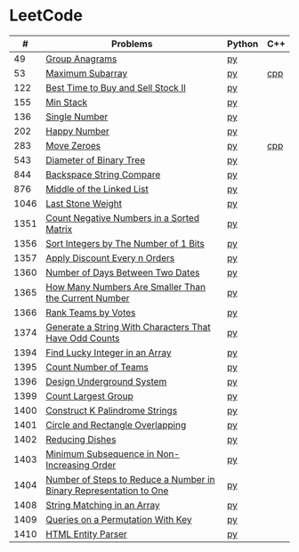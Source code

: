 # LeetCode

| # | Problems | Python | C++ |
| ----- | ----- | ----- | ----- |
| 49 | [Group Anagrams](https://leetcode.com/problems/group-anagrams/) | [py](https://github.com/AQZ0216/LeetCode/blob/master/GroupAnagrams/GroupAnagrams.py) | |
| 53 | [Maximum Subarray](https://leetcode.com/problems/maximum-subarray/) | [py](https://github.com/AQZ0216/LeetCode/blob/master/MaximumSubarray/MaximumSubarray.py) | [cpp](https://github.com/AQZ0216/LeetCode/blob/master/MaximumSubarray/MaximumSubarray.cpp) |
| 122 | [Best Time to Buy and Sell Stock II](https://leetcode.com/problems/best-time-to-buy-and-sell-stock-ii/) | [py](https://github.com/AQZ0216/LeetCode/blob/master/BestTimeToBuyAndSellStockII/BestTimeToBuyAndSellStockII.py) | |
| 155 | [Min Stack](https://leetcode.com/problems/min-stack/) | [py](https://github.com/AQZ0216/LeetCode/blob/master/MinStack/MinStack.py) | |
| 136 | [Single Number](https://leetcode.com/problems/single-number/) | [py](https://github.com/AQZ0216/LeetCode/blob/master/SingleNumber/SingleNumber.py) | |
| 202 | [Happy Number](https://leetcode.com/problems/happy-number/) | [py](https://github.com/AQZ0216/LeetCode/blob/master/HappyNumber/HappyNumber.py) | |
| 283 | [Move Zeroes](https://leetcode.com/problems/move-zeroes/) | [py](https://github.com/AQZ0216/LeetCode/blob/master/MoveZeroes/MoveZeroes.py) | [cpp](https://github.com/AQZ0216/LeetCode/blob/master/MoveZeroes/MoveZeroes.cpp) |
| 543 | [Diameter of Binary Tree](https://leetcode.com/problems/diameter-of-binary-tree/) | [py](https://github.com/AQZ0216/LeetCode/blob/master/DiameterOfBinaryTree/DiameterOfBinaryTree.py) | |
| 844 | [Backspace String Compare](https://leetcode.com/problems/backspace-string-compare/) | [py](https://github.com/AQZ0216/LeetCode/blob/master/BackspaceStringCompare/BackspaceStringCompare.py) | |
| 876 | [Middle of the Linked List](https://leetcode.com/problems/middle-of-the-linked-list/) | [py](https://github.com/AQZ0216/LeetCode/blob/master/MiddleOfTheLinkedList/MiddleOfTheLinkedList.py) | |
| 1046 | [Last Stone Weight](https://leetcode.com/problems/last-stone-weight/) | [py](https://github.com/AQZ0216/LeetCode/blob/master/LastStoneWeight/LastStoneWeight.py) | |
| 1351 | [Count Negative Numbers in a Sorted Matrix](https://leetcode.com/problems/count-negative-numbers-in-a-sorted-matrix/) | [py](https://github.com/AQZ0216/LeetCode/tree/master/CountNegativeNumbersInASortedMatrix/CountNegativeNumbersInASortedMatrix.py) | |
| 1356 | [Sort Integers by The Number of 1 Bits](https://leetcode.com/problems/sort-integers-by-the-number-of-1-bits/) | [py](https://github.com/AQZ0216/LeetCode/tree/master/SortIntegersByTheNumberOf1Bits/SortIntegersByTheNumberOf1Bits.py) | |
| 1357 | [Apply Discount Every n Orders](https://leetcode.com/problems/apply-discount-every-n-orders/) | [py](https://github.com/AQZ0216/LeetCode/blob/master/ApplyDiscountEveryNOrders/ApplyDiscountEveryNOrders.py) | |
| 1360 | [Number of Days Between Two Dates](https://leetcode.com/problems/number-of-days-between-two-dates/) | [py](https://github.com/AQZ0216/LeetCode/blob/master/NumberOfDaysBetweenTwoDates/NumberOfDaysBetweenTwoDates.py) | |
| 1365 | [How Many Numbers Are Smaller Than the Current Number](https://leetcode.com/problems/how-many-numbers-are-smaller-than-the-current-number/) | [py](https://github.com/AQZ0216/LeetCode/blob/master/HowManyNumbersAreSmallerThanTheCurrentNumber/HowManyNumbersAreSmallerThanTheCurrentNumber.py) | |
| 1366 | [Rank Teams by Votes](https://leetcode.com/problems/rank-teams-by-votes/) | [py](https://github.com/AQZ0216/LeetCode/blob/master/RankTeamsByVotes/RankTeamsByVotes.py) | |
| 1374 | [Generate a String With Characters That Have Odd Counts](https://leetcode.com/problems/generate-a-string-with-characters-that-have-odd-counts/) | [py](https://github.com/AQZ0216/LeetCode/blob/master/GenerateAStringWithCharactersThatHaveOddCounts/GenerateAStringWithCharactersThatHaveOddCounts.py) | |
| 1394 | [Find Lucky Integer in an Array](https://leetcode.com/problems/find-lucky-integer-in-an-array/) | [py](https://github.com/AQZ0216/LeetCode/blob/master/FindLuckyIntegerInAnArray/FindLuckyIntegerInAnArray.py) | |
| 1395 | [Count Number of Teams](https://leetcode.com/problems/count-number-of-teams/) | [py](https://github.com/AQZ0216/LeetCode/blob/master/CountNumberOfTeams/CountNumberOfTeams.py) | |
| 1396 | [Design Underground System](https://leetcode.com/problems/design-underground-system/) | [py](https://github.com/AQZ0216/LeetCode/blob/master/DesignUndergroundSystem/DesignUndergroundSystem.py) | |
| 1399 | [Count Largest Group](https://leetcode.com/problems/count-largest-group/) | [py](https://github.com/AQZ0216/LeetCode/blob/master/CountLargestGroup/CountLargestGroup.py) | |
| 1400 | [Construct K Palindrome Strings](https://leetcode.com/problems/construct-k-palindrome-strings/) | [py](https://github.com/AQZ0216/LeetCode/blob/master/ConstructKPalindromeStrings/ConstructKPalindromeStrings.py) | |
| 1401 | [Circle and Rectangle Overlapping](https://leetcode.com/problems/circle-and-rectangle-overlapping/) | [py](https://github.com/AQZ0216/LeetCode/blob/master/CircleAndRectangleOverlapping/CircleAndRectangleOverlapping.py) | |
| 1402 | [Reducing Dishes](https://leetcode.com/problems/reducing-dishes/) | [py](https://github.com/AQZ0216/LeetCode/blob/master/ReducingDishes/ReducingDishes.py) | |
| 1403 | [Minimum Subsequence in Non-Increasing Order](https://leetcode.com/problems/minimum-subsequence-in-non-increasing-order/) | [py](https://github.com/AQZ0216/LeetCode/blob/master/MinimumSubsequenceInNon-IncreasingOrder/MinimumSubsequenceInNon-IncreasingOrder.py) | |
| 1404 | [Number of Steps to Reduce a Number in Binary Representation to One](https://leetcode.com/problems/number-of-steps-to-reduce-a-number-in-binary-representation-to-one/) | [py](https://github.com/AQZ0216/LeetCode/blob/master/NumberOfStepsToReduceANumberInBinaryRepresentationToOne/NumberOfStepsToReduceANumberInBinaryRepresentationToOne.py) | |
| 1408 | [String Matching in an Array](https://leetcode.com/problems/string-matching-in-an-array/) | [py](https://github.com/AQZ0216/LeetCode/blob/master/StringMatchingInAnArray/StringMatchingInAnArray.py) | |
| 1409 | [Queries on a Permutation With Key](https://leetcode.com/problems/queries-on-a-permutation-with-key/) | [py](https://github.com/AQZ0216/LeetCode/blob/master/QueriesOnAPermutationWithKey/QueriesOnAPermutationWithKey.py) | |
| 1410 | [HTML Entity Parser](https://leetcode.com/problems/html-entity-parser/) | [py](https://github.com/AQZ0216/LeetCode/blob/master/HTMLEntityParser/HTMLEntityParser.py) | |
